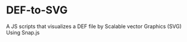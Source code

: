 # DEF-to-SVG
A JS scripts that visualizes a DEF file by Scalable vector Graphics (SVG) Using Snap.js
